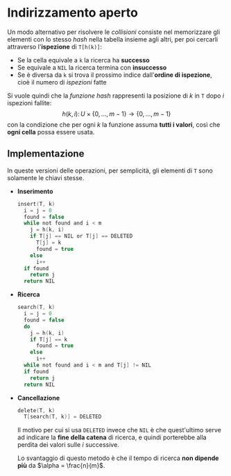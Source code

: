 # Indirizzamento aperto

Un modo alternativo per risolvere le _collisioni_ consiste nel memorizzare gli elementi con lo stesso _hash_ nella tabella insieme agli altri, per poi cercarli attraverso l'**ispezione** di `T[h(k)]`:
- Se la cella equivale a `k` la ricerca ha **successo**
- Se equivale a `NIL` la ricerca termina con **insuccesso**
- Se è diversa da `k` si trova il prossimo indice dall'**ordine di ispezione**, cioè il numero di _ispezioni_ fatte

Si vuole quindi che la _funzione hash_ rappresenti la posizione di $k$ in `T` dopo $i$ ispezioni fallite:
$$
h(k, i)\colon U \times \{0, ..., m-1\} \to \{0, ..., m-1\}
$$
con la condizione che per ogni $k$ la funzione assuma **tutti i valori**, così che **ogni cella** possa essere usata.

## Implementazione

In queste versioni delle operazioni, per semplicità, gli elementi di `T` sono solamente le chiavi stesse.

- **Inserimento**

	```c
	insert(T, k)
	  i = j = 0
	  found = false
	  while not found and i < m
	    j = h(k, i)
	    if T[j] == NIL or T[j] == DELETED
	      T[j] = k
	      found = true
	    else
	      i++
	  if found
	    return j
	  return NIL
	```

- **Ricerca**

	```c
	search(T, k)
	  i = j = 0
	  found = false
	  do
	    j = h(k, i)
	    if T[j] == k
	      found = true
	    else
	      i++
	  while not found and i < m and T[j] != NIL
	  if found
	    return j
	  return NIL
	```

- **Cancellazione**

	```c
	delete(T, k)
	  T[search(T, k)] = DELETED
	```

	Il motivo per cui si usa `DELETED` invece che `NIL` è che quest'ultimo serve ad indicare la **fine della catena** di ricerca, e quindi porterebbe alla perdita dei valori sulle $i$ successive.

	Lo svantaggio di questo metodo è che il tempo di ricerca **non dipende più** da $\alpha = \frac{n}{m}$.

